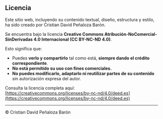
## Licencia

Este sitio web, incluyendo su contenido textual, diseño, estructura y estilo, ha sido creado por Cristian David Peñaloza Barón.

Se encuentra bajo la licencia **Creative Commons Atribución-NoComercial-SinDerivadas 4.0 Internacional (CC BY-NC-ND 4.0)**.

Esto significa que:

- Puedes **verlo y compartirlo** tal como está, **siempre dando el crédito correspondiente**.
- **No está permitido su uso con fines comerciales.**
- **No puedes modificarlo, adaptarlo ni reutilizar partes de su contenido** sin autorización expresa del autor.

Consulta la licencia completa aquí: [https://creativecommons.org/licenses/by-nc-nd/4.0/deed.es](https://creativecommons.org/licenses/by-nc-nd/4.0/deed.es)

---

© Cristian David Peñaloza Barón
